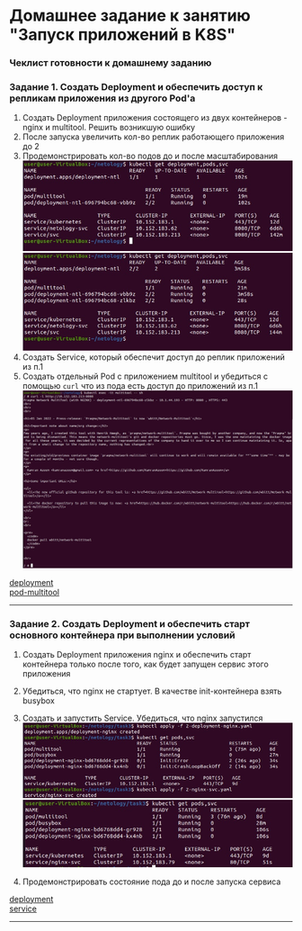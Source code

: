 # Домашнее задание к занятию "Запуск приложений в K8S"

### Чеклист готовности к домашнему заданию

### Задание 1. Создать Deployment и обеспечить доступ к репликам приложения из другого Pod'а

1. Создать Deployment приложения состоящего из двух контейнеров - nginx и multitool. Решить возникшую ошибку
2. После запуска увеличить кол-во реплик работающего приложения до 2
3. Продемонстрировать кол-во подов до и после масштабирования
![dep-1](img/depl-1.jpg)
![dep-2](img/depl-2.jpg)
4. Создать Service, который обеспечит доступ до реплик приложений из п.1
5. Создать отдельный Pod с приложением multitool и убедиться с помощью `curl` что из пода есть доступ до приложений из п.1
![dep-3](img/depl-3.jpg)  
  
[deployment](file/1-deployment-netology.yaml)  
[pod-multitool](file/1-pod-multitool.yaml)  

------

### Задание 2. Создать Deployment и обеспечить старт основного контейнера при выполнении условий

1. Создать Deployment приложения nginx и обеспечить старт контейнера только после того, как будет запущен сервис этого приложения
2. Убедиться, что nginx не стартует. В качестве init-контейнера взять busybox
3. Создать и запустить Service. Убедиться, что nginx запустился
![nls-1](img/nsl-1.jpg)
![nsl-2](img/nsl-2.jpg)

4. Продемонстрировать состояние пода до и после запуска сервиса
  
[deployment](file/2-deployment-nginx.yaml)  
[service](file/2-nginx-svc.yaml)  

------
